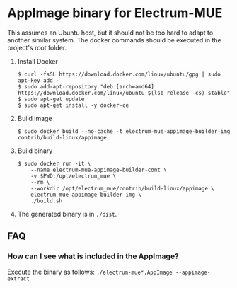 AppImage binary for Electrum-MUE
=================================

This assumes an Ubuntu host, but it should not be too hard to adapt to another
similar system. The docker commands should be executed in the project's root
folder.

1. Install Docker

    ```
    $ curl -fsSL https://download.docker.com/linux/ubuntu/gpg | sudo apt-key add -
    $ sudo add-apt-repository "deb [arch=amd64] https://download.docker.com/linux/ubuntu $(lsb_release -cs) stable"
    $ sudo apt-get update
    $ sudo apt-get install -y docker-ce
    ```

2. Build image

    ```
    $ sudo docker build --no-cache -t electrum-mue-appimage-builder-img contrib/build-linux/appimage
    ```

3. Build binary

    ```
    $ sudo docker run -it \
        --name electrum-mue-appimage-builder-cont \
        -v $PWD:/opt/electrum_mue \
        --rm \
        --workdir /opt/electrum_mue/contrib/build-linux/appimage \
        electrum-mue-appimage-builder-img \
        ./build.sh
    ```

4. The generated binary is in `./dist`.


## FAQ

### How can I see what is included in the AppImage?
Execute the binary as follows: `./electrum-mue*.AppImage --appimage-extract`
